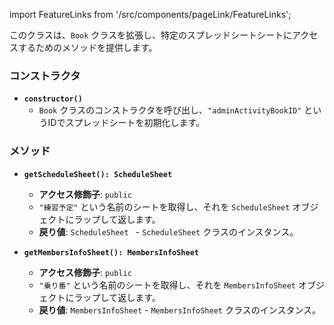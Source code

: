 import FeatureLinks from '/src/components/pageLink/FeatureLinks';

<FeatureLinks href="/docs/attendance-management-system/reference/class/AdminActivityBook"/>


このクラスは、`Book` クラスを拡張し、特定のスプレッドシートシートにアクセスするためのメソッドを提供します。

### コンストラクタ

- **`constructor()`**
  - `Book` クラスのコンストラクタを呼び出し、`"adminActivityBookID"` というIDでスプレッドシートを初期化します。

### メソッド

- **`getScheduleSheet(): ScheduleSheet`**
  - **アクセス修飾子**: `public`
  - `"練習予定"` という名前のシートを取得し、それを `ScheduleSheet` オブジェクトにラップして返します。
  - **戻り値**: `ScheduleSheet
  ` - `ScheduleSheet` クラスのインスタンス。

- **`getMembersInfoSheet(): MembersInfoSheet`**
  - **アクセス修飾子**: `public`
  - `"乗り番"` という名前のシートを取得し、それを `MembersInfoSheet` オブジェクトにラップして返します。
  - **戻り値**: `MembersInfoSheet` - `MembersInfoSheet` クラスのインスタンス。